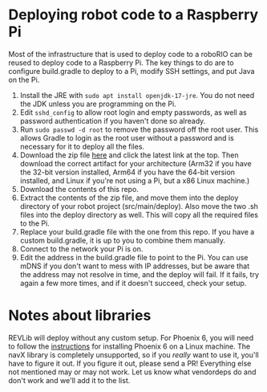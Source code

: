 # Deploying robot code to a Raspberry Pi
Most of the infrastructure that is used to deploy code to a roboRIO can be reused to deploy code to a Raspberry Pi. The key things to do are to configure build.gradle to deploy to a Pi, modify SSH settings, and put Java on the Pi.

1. Install the JRE with `sudo apt install openjdk-17-jre`. You do not need the JDK unless you are programming on the Pi.
2. Edit `sshd_config` to allow root login and empty passwords, as well as password authentication if you haven't done so already.
3. Run `sudo passwd -d root` to remove the password off the root user. This allows Gradle to login as the root user without a password and is necessary for it to deploy all the files.
4. Download the zip file [here](https://github.com/Gold856/allwpilib/actions/workflows/gradle.yml?query=branch%3Asocketcan) and click the latest link at the top. Then download the correct artifact for your architecture (Arm32 if you have the 32-bit version installed, Arm64 if you have the 64-bit version installed, and Linux if you're not using a Pi, but a x86 Linux machine.)
5. Download the contents of this repo.
6. Extract the contents of the zip file, and move them into the deploy directory of your robot project (src/main/deploy). Also move the two .sh files into the deploy directory as well. This will copy all the required files to the Pi.
7. Replace your build.gradle file with the one from this repo. If you have a custom build.gradle, it is up to you to combine them manually.
8. Connect to the network your Pi is on.
9. Edit the address in the build.gradle file to point to the Pi. You can use mDNS if you don't want to mess with IP addresses, but be aware that the address may not resolve in time, and the deploy will fail. If it fails, try again a few more times, and if it doesn't succeed, check your setup.

# Notes about libraries
REVLib will deploy without any custom setup. For Phoenix 6, you will need to follow the [instructions](https://pro.docs.ctr-electronics.com/en/stable/docs/installation/installation.html) for installing Phoenix 6 on a Linux machine. The navX library is completely unsupported, so if you *really* want to use it, you'll have to figure it out. If you figure it out, please send a PR! Everything else not mentioned may or may not work. Let us know what vendordeps do and don't work and we'll add it to the list.